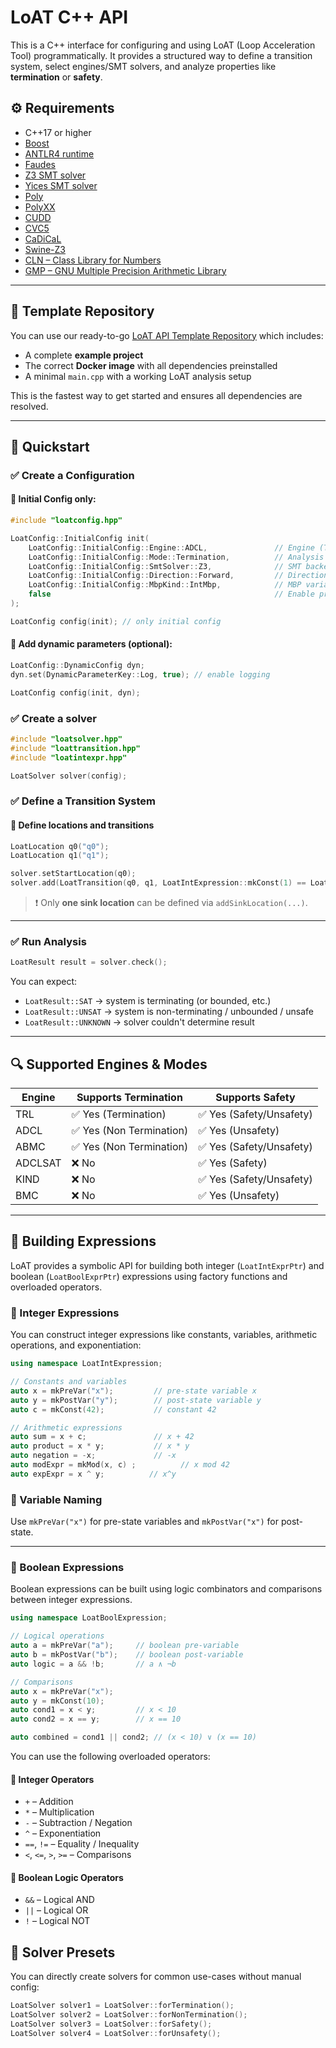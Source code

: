 # LoAT C++ API

This is a C++ interface for configuring and using LoAT (Loop Acceleration Tool) programmatically. It provides a structured way to define a transition system, select engines/SMT solvers, and analyze properties like **termination** or **safety**.

## ⚙️ Requirements

* C++17 or higher
* [Boost](https://www.boost.org/)
* [ANTLR4 runtime](https://github.com/antlr/antlr4)  
* [Faudes](https://sourceforge.net/projects/faudes/)  
* [Z3 SMT solver](https://github.com/Z3Prover/z3)  
* [Yices SMT solver](https://yices.csl.sri.com/)  
* [Poly](https://github.com/ths-poly/poly)  
* [PolyXX](https://github.com/ths-poly/polyxx)  
* [CUDD](https://github.com/ivmai/cudd)  
* [CVC5](https://cvc5.github.io/)  
* [CaDiCaL](https://github.com/arminbiere/cadical)  
* [Swine-Z3](https://github.com/ths-rwth/swine)  
* [CLN – Class Library for Numbers](https://www.ginac.de/CLN/)  
* [GMP – GNU Multiple Precision Arithmetic Library](https://gmplib.org/)


---

## 🧪 Template Repository

You can use our ready-to-go [LoAT API Template Repository](https://github.com/LoAT-developers/LoAT-API-Example) which includes:

- A complete **example project**
- The correct **Docker image** with all dependencies preinstalled
- A minimal `main.cpp` with a working LoAT analysis setup

This is the fastest way to get started and ensures all dependencies are resolved.

---

## 🚀 Quickstart

### ✅ Create a Configuration

#### 🔹 Initial Config only:

```cpp
#include "loatconfig.hpp"

LoatConfig::InitialConfig init(
    LoatConfig::InitialConfig::Engine::ADCL,               // Engine (TRL, ADCL, ABMC, ...)
    LoatConfig::InitialConfig::Mode::Termination,          // Analysis Mode (Termination, Safety)
    LoatConfig::InitialConfig::SmtSolver::Z3,              // SMT backend (Z3, Yices, ...)
    LoatConfig::InitialConfig::Direction::Forward,         // Direction (Forward)
    LoatConfig::InitialConfig::MbpKind::IntMbp,            // MBP variant
    false                                                  // Enable proof
);

LoatConfig config(init); // only initial config
```

#### 🔹 Add dynamic parameters (optional):

```cpp
LoatConfig::DynamicConfig dyn;
dyn.set(DynamicParameterKey::Log, true); // enable logging

LoatConfig config(init, dyn);
```

### ✅ Create a solver

```cpp
#include "loatsolver.hpp"
#include "loattransition.hpp"
#include "loatintexpr.hpp"

LoatSolver solver(config);
```

### ✅ Define a Transition System

#### 📍 Define locations and transitions

```cpp
LoatLocation q0("q0");
LoatLocation q1("q1");

solver.setStartLocation(q0);
solver.add(LoatTransition(q0, q1, LoatIntExpression::mkConst(1) == LoatIntExpression::mkConst(1)));
```

> ❗ Only **one sink location** can be defined via `addSinkLocation(...)`.

---

### ✅ Run Analysis

```cpp
LoatResult result = solver.check();
```

You can expect:

* `LoatResult::SAT` → system is terminating (or bounded, etc.)
* `LoatResult::UNSAT` → system is non-terminating / unbounded / unsafe
* `LoatResult::UNKNOWN` → solver couldn't determine result

---

## 🔍 Supported Engines & Modes

| Engine | Supports Termination | Supports Safety |
| ------ | -------------------- | ---------------- |
| TRL    | ✅ Yes (Termination)               | ✅ Yes (Safety/Unsafety)             |
| ADCL   | ✅ Yes (Non Termination)               | ✅ Yes (Unsafety)           |
| ABMC   | ✅ Yes (Non Termination)         | ✅ Yes (Safety/Unsafety)             |
| ADCLSAT   | ❌ No                 | ✅ Yes (Safety)            |
| KIND   | ❌ No                 | ✅ Yes (Safety/Unsafety)            |
| BMC    | ❌ No                 | ✅ Yes (Unsafety)            |

---

## 🧠 Building Expressions

LoAT provides a symbolic API for building both integer (`LoatIntExprPtr`) and boolean (`LoatBoolExprPtr`) expressions using factory functions and overloaded operators.

### 🔢 Integer Expressions

You can construct integer expressions like constants, variables, arithmetic operations, and exponentiation:

```cpp
using namespace LoatIntExpression;

// Constants and variables
auto x = mkPreVar("x");         // pre-state variable x
auto y = mkPostVar("y");        // post-state variable y
auto c = mkConst(42);           // constant 42

// Arithmetic expressions
auto sum = x + c;               // x + 42
auto product = x * y;           // x * y
auto negation = -x;             // -x
auto modExpr = mkMod(x, c) ;          // x mod 42
auto expExpr = x ^ y;          // x^y
```

### 🔁 Variable Naming

Use `mkPreVar("x")` for pre-state variables and `mkPostVar("x")` for post-state.

---

### 🔘 Boolean Expressions

Boolean expressions can be built using logic combinators and comparisons between integer expressions.

```cpp
using namespace LoatBoolExpression;

// Logical operations
auto a = mkPreVar("a");     // boolean pre-variable
auto b = mkPostVar("b");    // boolean post-variable
auto logic = a && !b;       // a ∧ ¬b

// Comparisons
auto x = mkPreVar("x");
auto y = mkConst(10);
auto cond1 = x < y;         // x < 10
auto cond2 = x == y;        // x == 10

auto combined = cond1 || cond2; // (x < 10) ∨ (x == 10)
```

You can use the following overloaded operators:

#### 🔢 Integer Operators
- `+` – Addition  
- `*` – Multiplication  
- `-` – Subtraction / Negation  
- `^` – Exponentiation  
- `==`, `!=` – Equality / Inequality  
- `<`, `<=`, `>`, `>=` – Comparisons

#### 🔘 Boolean Logic Operators
- `&&` – Logical AND  
- `||` – Logical OR  
- `!` – Logical NOT

## 🧩 Solver Presets

You can directly create solvers for common use-cases without manual config:

```cpp
LoatSolver solver1 = LoatSolver::forTermination();
LoatSolver solver2 = LoatSolver::forNonTermination();
LoatSolver solver3 = LoatSolver::forSafety();
LoatSolver solver4 = LoatSolver::forUnsafety();
```